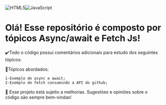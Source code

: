 ![HTML5](https://img.shields.io/badge/html5-%23E34F26.svg?style=for-the-badge&logo=html5&logoColor=white)![JavaScript](https://img.shields.io/badge/javascript-%23323330.svg?style=for-the-badge&logo=javascript&logoColor=%23F7DF1E)

<h1>Olá! Esse repositório é composto por tópicos Async/await e Fetch Js!</h1>

✔️Todo o código possui comentários adicionais para estudo dos seguintes tópicos:

📝Tópicos abordados:

    1-Exemplo de async e await;
    2-Exemplo de fetch consumindo a API do github;
 
🌱 Esse projeto está sujeito a melhorias. Sugestões e opiniões sobre o código são sempre bem-vindas!

